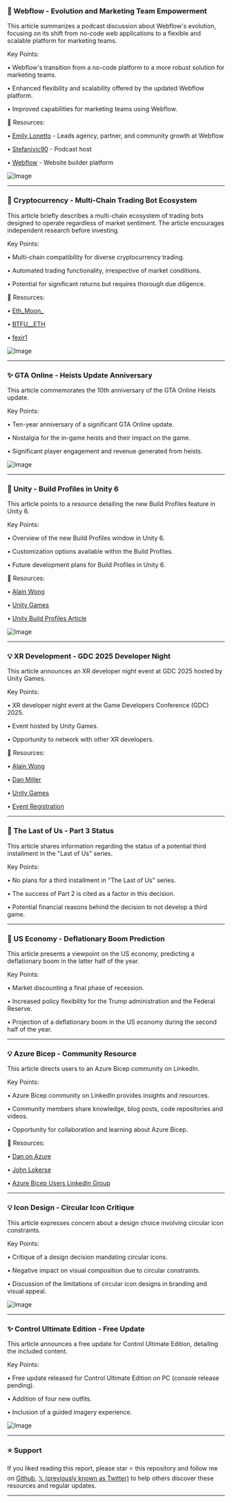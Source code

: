 ### 🤖 Webflow - Evolution and Marketing Team Empowerment

This article summarizes a podcast discussion about Webflow's evolution, focusing on its shift from no-code web applications to a flexible and scalable platform for marketing teams.

Key Points:

• Webflow's transition from a no-code platform to a more robust solution for marketing teams.


• Enhanced flexibility and scalability offered by the updated Webflow platform.


•  Improved capabilities for marketing teams using Webflow.


🔗 Resources:

• [Emily Lonetto](https://x.com/EmilyLonetto) - Leads agency, partner, and community growth at Webflow


• [Stefanivic90](https://x.com/Stefanivic90) - Podcast host


• [Webflow](https://x.com/webflow) - Website builder platform


![Image](https://pbs.twimg.com/media/GlXe270XwAAgXLq?format=jpg&name=small)



---

### 🚀 Cryptocurrency - Multi-Chain Trading Bot Ecosystem

This article briefly describes a multi-chain ecosystem of trading bots designed to operate regardless of market sentiment.  The article encourages independent research before investing.

Key Points:

•  Multi-chain compatibility for diverse cryptocurrency trading.


•  Automated trading functionality, irrespective of market conditions.


•  Potential for significant returns but requires thorough due diligence.



🔗 Resources:

• [Eth_Moon_](https://x.com/Eth_Moon_)


• [BTFU__ETH](https://x.com/BTFU__ETH)


• [fexir1](https://x.com/fexir1)


![Image](https://pbs.twimg.com/media/GltXMzWX0AAHDUr?format=jpg&name=small)



---

### ✨ GTA Online - Heists Update Anniversary

This article commemorates the 10th anniversary of the GTA Online Heists update.

Key Points:

•  Ten-year anniversary of a significant GTA Online update.


•  Nostalgia for the in-game heists and their impact on the game.


•  Significant player engagement and revenue generated from heists.


![Image](https://pbs.twimg.com/media/Glskr3pW4AACn8i?format=jpg&name=small)



---

### 🤖 Unity - Build Profiles in Unity 6

This article points to a resource detailing the new Build Profiles feature in Unity 6.

Key Points:

• Overview of the new Build Profiles window in Unity 6.


• Customization options available within the Build Profiles.


•  Future development plans for Build Profiles in Unity 6.



🔗 Resources:

• [Alain Wong](https://x.com/alainwong)


• [Unity Games](https://x.com/unitygames)


• [Unity Build Profiles Article](https://on.unity.com/3XrkQf6)


![Image](https://pbs.twimg.com/media/Glsct4-XsAED0-5?format=png&name=small)



---

### 💡 XR Development - GDC 2025 Developer Night

This article announces an XR developer night event at GDC 2025 hosted by Unity Games.

Key Points:

•  XR developer night event at the Game Developers Conference (GDC) 2025.


•  Event hosted by Unity Games.


• Opportunity to network with other XR developers.


🔗 Resources:

• [Alain Wong](https://x.com/alainwong)


• [Dan Miller](https://x.com/DanMillerDev)


• [Unity Games](https://x.com/unitygames)


• [Event Registration](https://unityxrdevelopernightgdc2025.splashthat.com)


---

### 🤖 The Last of Us - Part 3 Status

This article shares information regarding the status of a potential third installment in the "Last of Us" series.

Key Points:

•  No plans for a third installment in "The Last of Us" series.


•  The success of Part 2 is cited as a factor in this decision.


•  Potential financial reasons behind the decision to not develop a third game.



---

### 🤖 US Economy - Deflationary Boom Prediction

This article presents a viewpoint on the US economy, predicting a deflationary boom in the latter half of the year.

Key Points:

•  Market discounting a final phase of recession.


•  Increased policy flexibility for the Trump administration and the Federal Reserve.


•  Projection of a deflationary boom in the US economy during the second half of the year.


---

### 💡 Azure Bicep - Community Resource

This article directs users to an Azure Bicep community on LinkedIn.


Key Points:

•  Azure Bicep community on LinkedIn provides insights and resources.


•  Community members share knowledge, blog posts, code repositories and videos.


•  Opportunity for collaboration and learning about Azure Bicep.


🔗 Resources:

• [Dan on Azure](https://x.com/danonazure)


• [John Lokerse](https://x.com/JohnLokerse)


• [Azure Bicep Users LinkedIn Group](https://linkedin.com/groups/13004126)


---

### 💡 Icon Design - Circular Icon Critique

This article expresses concern about a design choice involving circular icon constraints.

Key Points:

•  Critique of a design decision mandating circular icons.


•  Negative impact on visual composition due to circular constraints.


•  Discussion of the limitations of circular icon designs in branding and visual appeal.


![Image](https://pbs.twimg.com/media/Gls6Ww_XsAEGIBf?format=jpg&name=small)



---

### ✨ Control Ultimate Edition - Free Update

This article announces a free update for Control Ultimate Edition, detailing the included content.

Key Points:

•  Free update released for Control Ultimate Edition on PC (console release pending).


•  Addition of four new outfits.


•  Inclusion of a guided imagery experience.



![Image](https://pbs.twimg.com/media/GlrubOzWYAAfM6q?format=jpg&name=small)


---

### ⭐️ Support

If you liked reading this report, please star ⭐️ this repository and follow me on [Github](https://github.com/Drix10), [𝕏 (previously known as Twitter)](https://x.com/DRIX_10_) to help others discover these resources and regular updates.

---